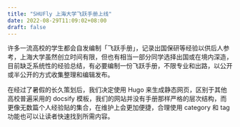 ```yaml
---
title: "SHUFly 上海大学飞跃手册上线"
date: 2022-08-29T11:09:02+08:00
draft: false
---
```


许多一流高校的学生都会自发编制「飞跃手册」，记录出国保研等经验以供后人参考，上海大学虽然创立时间有限，但也有相当一部分同学选择出国或在境内深造，目前缺乏系统性的经验总结，有必要编制一份飞跃手册，不限专业和出路，以公开或半公开的方式收集整理和编辑发布。

在经过了暑假的长久策划后，我们决定使用 Hugo 来生成静态网页，区别于其他高校普遍采用的 docsify 模板，我们的网站并没有手册那样严格的层次结构，而更像无数篇个人经验贴的集合，在维护上会更加便捷，合理使用 category 和 tag 功能也可以让读者快速找到所需内容。
